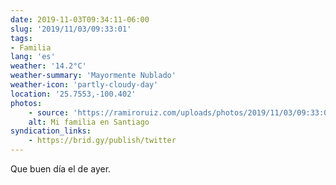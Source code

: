 ```yaml
---
date: 2019-11-03T09:34:11-06:00
slug: '2019/11/03/09:33:01'
tags:
- Familia
lang: 'es'
weather: '14.2°C'
weather-summary: 'Mayormente Nublado'
weather-icon: 'partly-cloudy-day'
location: '25.7553,-100.402'
photos:
    - source: 'https://ramiroruiz.com/uploads/photos/2019/11/03/09:33:01/mi-familia-en-santiago.jpeg'
    alt: Mi familia en Santiago
syndication_links:
    - https://brid.gy/publish/twitter
---
```

Que buen día el de ayer. 

